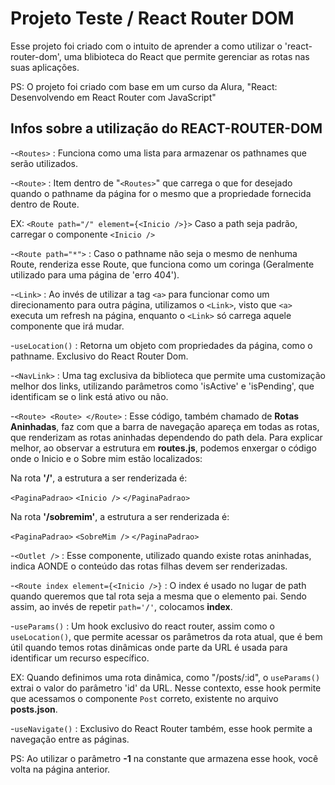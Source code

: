 # Projeto Teste / React Router DOM

Esse projeto foi criado com o intuito de aprender a como utilizar o 'react-router-dom', uma blibioteca do React que permite gerenciar as rotas nas suas aplicações.

PS: O projeto foi criado com base em um curso da Alura, "React: Desenvolvendo em React Router com JavaScript"

## Infos sobre a utilização do REACT-ROUTER-DOM
-`<Routes>` : Funciona como uma lista para armazenar os pathnames que serão utilizados.

-`<Route>` : Item dentro de "`<Routes>`" que carrega o que for desejado quando o pathname da página for o mesmo que a propriedade fornecida dentro de Route.

EX: `<Route path="/" element={<Inicio />}>`
Caso a path seja padrão, carregar o componente `<Inicio />`

-`<Route path="*">` : Caso o pathname não seja o mesmo de nenhuma Route, renderiza esse Route, que funciona como um coringa (Geralmente utilizado para uma página de 'erro 404').

-`<Link>` : Ao invés de utilizar a tag `<a>` para funcionar como um direcionamento para outra página, utilizamos o `<Link>`, visto que `<a>` executa um refresh na página, enquanto o `<Link>` só carrega aquele componente que irá mudar.

-`useLocation()` : Retorna um objeto com propriedades da página, como o pathname. Exclusivo do React Router Dom.

-`<NavLink>` : Uma tag exclusiva da biblioteca que permite uma customização melhor dos links, utilizando parâmetros como 'isActive' e 'isPending', que identificam se o link está ativo ou não.

-`<Route> <Route> </Route>` : Esse código, também chamado de **Rotas Aninhadas**, faz com que a barra de navegação apareça em todas as rotas, que renderizam as rotas aninhadas dependendo do path dela. Para explicar melhor, ao observar a estrutura em **routes.js**, podemos enxergar o código onde o Inicio e o Sobre mim estão localizados:

Na rota **'/'**, a estrutura a ser renderizada é:

`<PaginaPadrao>`
    `<Inicio />`
`</PaginaPadrao>`
        
Na rota **'/sobremim'**, a estrutura a ser renderizada é:

`<PaginaPadrao>`
    `<SobreMim />`
`</PaginaPadrao>`

-`<Outlet />` : Esse componente, utilizado quando existe rotas aninhadas, indica AONDE o conteúdo das rotas filhas devem ser renderizadas.

-`<Route index element={<Inicio />}` : O index é usado no lugar de path quando queremos que tal rota seja a mesma que o elemento pai. Sendo assim, ao invés de repetir `path='/'`, colocamos **index**.

-`useParams()` : Um hook exclusivo do react router, assim como o `useLocation()`, que permite acessar os parâmetros da rota atual, que é bem útil quando temos rotas dinâmicas onde parte da URL é usada para identificar um recurso específico.

EX: Quando definimos uma rota dinâmica, como "/posts/:id", o `useParams()` extrai o valor do parâmetro 'id' da URL. Nesse contexto, esse hook permite que acessamos o componente `Post` correto, existente no arquivo **posts.json**.

-`useNavigate()` : Exclusivo do React Router também, esse hook permite a navegação entre as páginas.

PS: Ao utilizar o parâmetro **-1** na constante que armazena esse hook, você volta na página anterior.